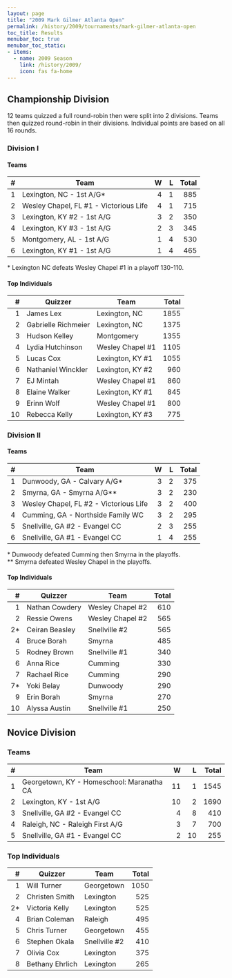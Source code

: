 ```yaml
---
layout: page
title: "2009 Mark Gilmer Atlanta Open"
permalink: /history/2009/tournaments/mark-gilmer-atlanta-open
toc_title: Results
menubar_toc: true
menubar_toc_static:
- items:
  - name: 2009 Season
    link: /history/2009/
    icon: fas fa-home
---
```


## Championship Division

12 teams quizzed a full round-robin then were split into 2 divisions.
Teams then quizzed round-robin in their divisions. Individual
points are based on all 16 rounds.

### Division I

#### Teams

|    # | Team                                   |    W |    L | Total |
| ---: | -------------------------------------- | ---: | ---: | ----: |
|    1 | Lexington, NC - 1st A/G*               |    4 |    1 |   885 |
|    2 | Wesley Chapel, FL #1 - Victorious Life |    4 |    1 |   715 |
|    3 | Lexington, KY #2 - 1st A/G             |    3 |    2 |   350 |
|    4 | Lexington, KY #3 - 1st A/G             |    2 |    3 |   345 |
|    5 | Montgomery, AL - 1st A/G               |    1 |    4 |   530 |
|    6 | Lexington, KY #1 - 1st A/G             |    1 |    4 |   465 |

\* Lexington NC defeats Wesley Chapel #1 in a playoff 130-110.

#### Top Individuals

|    # | Quizzer             | Team             | Total |
| ---: | ------------------- | ---------------- | ----: |
|    1 | James Lex           | Lexington, NC    |  1855 |
|    2 | Gabrielle Richmeier | Lexington, NC    |  1375 |
|    3 | Hudson Kelley       | Montgomery       |  1355 |
|    4 | Lydia Hutchinson    | Wesley Chapel #1 |  1105 |
|    5 | Lucas Cox           | Lexington, KY #1 |  1055 |
|    6 | Nathaniel Winckler  | Lexington, KY #2 |   960 |
|    7 | EJ Mintah           | Wesley Chapel #1 |   860 |
|    8 | Elaine Walker       | Lexington, KY #1 |   845 |
|    9 | Erinn Wolf          | Wesley Chapel #1 |   800 |
|   10 | Rebecca Kelly       | Lexington, KY #3 |   775 |

### Division II

#### Teams

|    # | Team                                   |    W |    L | Total |
| ---: | -------------------------------------- | ---: | ---: | ----: |
|    1 | Dunwoody, GA - Calvary A/G*            |    3 |    2 |   375 |
|    2 | Smyrna, GA - Smyrna A/G**              |    3 |    2 |   230 |
|    3 | Wesley Chapel, FL #2 - Victorious Life |    3 |    2 |   400 |
|    4 | Cumming, GA - Northside Family WC      |    3 |    2 |   295 |
|    5 | Snellville, GA #2 - Evangel CC         |    2 |    3 |   255 |
|    6 | Snellville, GA #1 - Evangel CC         |    1 |    4 |   255 |

\* Dunwoody defeated Cumming then Smyrna in the playoffs.\
\*\* Smyrna defeated Wesley Chapel in the playoffs.

#### Top Individuals

|    # | Quizzer        | Team             | Total |
| ---: | -------------- | ---------------- | ----: |
|    1 | Nathan Cowdery | Wesley Chapel #2 |   610 |
|    2 | Ressie Owens   | Wesley Chapel #2 |   565 |
|   2* | Ceiran Beasley | Snellville #2    |   565 |
|    4 | Bruce Borah    | Smyrna           |   485 |
|    5 | Rodney Brown   | Snellville #1    |   340 |
|    6 | Anna Rice      | Cumming          |   330 |
|    7 | Rachael Rice   | Cumming          |   290 |
|   7* | Yoki Belay     | Dunwoody         |   290 |
|    9 | Erin Borah     | Smyrna           |   270 |
|   10 | Alyssa Austin  | Snellville #1    |   250 |

## Novice Division

### Teams

|    # | Team                                      |    W |    L | Total |
| ---: | ----------------------------------------- | ---: | ---: | ----: |
|    1 | Georgetown, KY - Homeschool: Maranatha CA |   11 |    1 |  1545 |
|    2 | Lexington, KY - 1st A/G                   |   10 |    2 |  1690 |
|    3 | Snellville, GA #2 - Evangel CC            |    4 |    8 |   410 |
|    4 | Raleigh, NC - Raleigh First A/G           |    3 |    7 |   700 |
|    5 | Snellville, GA #1 - Evangel CC            |    2 |   10 |   255 |

### Top Individuals

|    # | Quizzer         | Team          | Total |
| ---: | --------------- | ------------- | ----: |
|    1 | Will Turner     | Georgetown    |  1050 |
|    2 | Christen Smith  | Lexington     |   525 |
|   2* | Victoria Kelly  | Lexington     |   525 |
|    4 | Brian Coleman   | Raleigh       |   495 |
|    5 | Chris Turner    | Georgetown    |   455 |
|    6 | Stephen Okala   | Snellville #2 |   410 |
|    7 | Olivia Cox      | Lexington     |   375 |
|    8 | Bethany Ehrlich | Lexington     |   265 |
